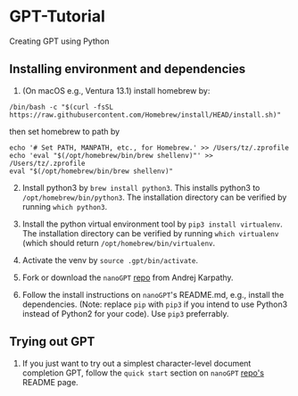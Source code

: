 # GPT-Tutorial
Creating GPT using Python

## Installing environment and dependencies

1. (On macOS e.g., Ventura 13.1) install homebrew by:
```
/bin/bash -c "$(curl -fsSL https://raw.githubusercontent.com/Homebrew/install/HEAD/install.sh)"
```
then set homebrew to path by
```
echo '# Set PATH, MANPATH, etc., for Homebrew.' >> /Users/tz/.zprofile
echo 'eval "$(/opt/homebrew/bin/brew shellenv)"' >> /Users/tz/.zprofile
eval "$(/opt/homebrew/bin/brew shellenv)"
```

2. Install python3 by `brew install python3`. This installs python3 to `/opt/homebrew/bin/python3`. The installation directory can be verified by running `which python3`.

3. Install the python virtual environment tool by `pip3 install virtualenv`. The installation directory can be verified by running `which virtualenv` (which should return `/opt/homebrew/bin/virtualenv`.

4. Activate the venv by `source .gpt/bin/activate`.

5. Fork or download the `nanoGPT` [repo](https://github.com/karpathy/nanoGPT) from Andrej Karpathy.

6. Follow the install instructions on `nanoGPT`'s README.md, e.g., install the dependencies. (Note: replace `pip` with `pip3` if you intend to use Python3 instead of Python2 for your code). Use `pip3` preferrably.

## Trying out GPT

1. If you just want to try out a simplest character-level document completion GPT, follow the `quick start` section on `nanoGPT` [repo's](https://github.com/karpathy/nanoGPT) README page.
